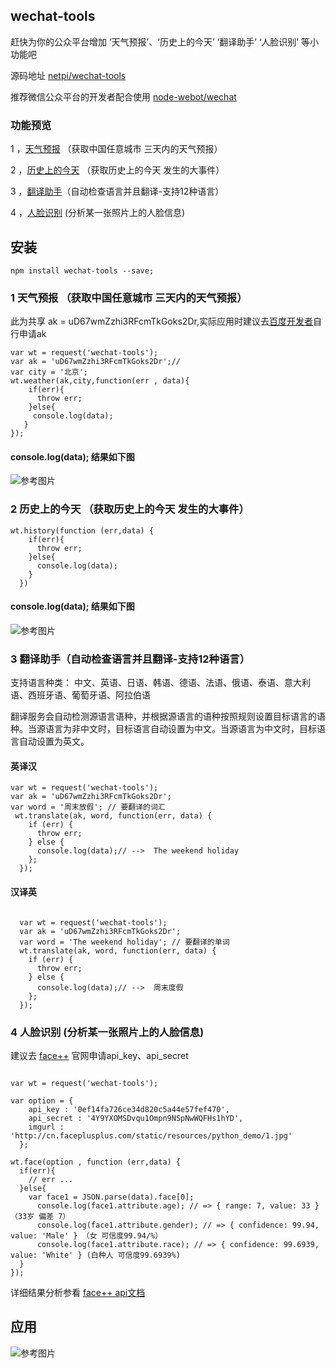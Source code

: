 ## wechat-tools

赶快为你的公众平台增加 ‘天气预报’、‘历史上的今天’ ‘翻译助手’ ‘人脸识别’ 等小功能吧

源码地址 [netpi/wechat-tools](https://github.com/netpi/wechat-tools)



推荐微信公众平台的开发者配合使用 [node-webot/wechat](https://github.com/node-webot/wechat)

### 功能预览

1 ，[天气预报](https://github.com/netpi/wechat-tools#1-天气预报-获取中国任意城市-三天内的天气预报) （获取中国任意城市 三天内的天气预报）

2 ，[历史上的今天](https://github.com/netpi/wechat-tools#2-历史上的今天-获取历史上的今天-发生的大事件) （获取历史上的今天 发生的大事件）

3 ，[翻译助手](https://github.com/netpi/wechat-tools#3-翻译助手自动检查语言并且翻译-支持12种语言)（自动检查语言并且翻译-支持12种语言）

4 ，[人脸识别](https://github.com/netpi/wechat-tools#4--人脸识别-分析某一张照片上的人脸信息) (分析某一张照片上的人脸信息)
## 安装
```
npm install wechat-tools --save;
```
### 1 天气预报 （获取中国任意城市 三天内的天气预报）
此为共享 ak = uD67wmZzhi3RFcmTkGoks2Dr,实际应用时建议去[百度开发者](http://developer.baidu.com/map/index.php)自行申请ak

```
var wt = request('wechat-tools');
var ak = 'uD67wmZzhi3RFcmTkGoks2Dr';//
var city = '北京';
wt.weather(ak,city,function(err , data){
    if(err){
      throw err;
    }else{
     console.log(data);
   }
});
```
#### console.log(data); 结果如下图
![参考图片](http://pistatic.qiniudn.com/images/weather01.png?imageView2/1/w/500/)
### 2 历史上的今天 （获取历史上的今天 发生的大事件）
```
wt.history(function (err,data) {
    if(err){
      throw err;
    }else{
      console.log(data);
    }
  })
```
#### console.log(data); 结果如下图
![参考图片](http://pistatic.qiniudn.com/images/history01.png?imageView2/1/w/400/)

### 3 翻译助手（自动检查语言并且翻译-支持12种语言）

支持语言种类：
中文、英语、日语、韩语、德语、法语、俄语、泰语、意大利语、西班牙语、葡萄牙语、阿拉伯语


翻译服务会自动检测源语言语种，并根据源语言的语种按照规则设置目标语言的语种。当源语言为非中文时，目标语言自动设置为中文。当源语言为中文时，目标语言自动设置为英文。

#### 英译汉
```
var wt = request('wechat-tools');
var ak = 'uD67wmZzhi3RFcmTkGoks2Dr';
var word = '周末放假'; // 要翻译的词汇
 wt.translate(ak, word, function(err, data) {
    if (err) {
      throw err;
    } else {
      console.log(data);// -->  The weekend holiday
    };
  });
```
#### 汉译英
```

  var wt = request('wechat-tools');
  var ak = 'uD67wmZzhi3RFcmTkGoks2Dr';
  var word = 'The weekend holiday'; // 要翻译的单词
  wt.translate(ak, word, function(err, data) {
    if (err) {
      throw err;
    } else {
      console.log(data);// -->  周末度假
    };
  });

```

### 4  人脸识别 (分析某一张照片上的人脸信息)

  建议去 [face++](http://www.faceplusplus.com.cn/) 官网申请api_key、api_secret

```

var wt = request('wechat-tools');

var option = {
    api_key : '0ef14fa726ce34d820c5a44e57fef470',
    api_secret : '4Y9YXOMSDvqu1Ompn9NSpNwWQFHs1hYD',
    imgurl : 'http://cn.faceplusplus.com/static/resources/python_demo/1.jpg'
  };

wt.face(option , function (err,data) {
  if(err){
    // err ...
  }else{
    var face1 = JSON.parse(data).face[0];
      console.log(face1.attribute.age); // => { range: 7, value: 33 } （33岁 偏差 7）
      console.log(face1.attribute.gender); // => { confidence: 99.94, value: 'Male' } （女 可信度99.94/%）
      console.log(face1.attribute.race); // => { confidence: 99.6939, value: 'White' } (白种人 可信度99.6939%)
  }
});
```
详细结果分析参看 [face++ api文档](http://www.faceplusplus.com.cn/detection_detect/)

##  应用
![参考图片](http://pistatic.qiniudn.com/images/history-code.jpg?imageView2/1/w/300/)
